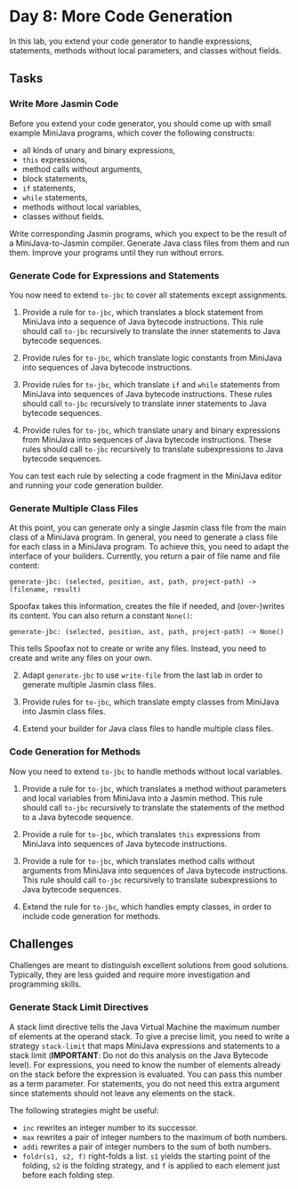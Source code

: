 # Day 8: More Code Generation

In this lab, you extend your code generator to handle expressions, statements, methods without local parameters, and classes without fields.

## Tasks

### Write More Jasmin Code

Before you extend your code generator, you should come up with small example MiniJava programs, which cover the following constructs:

* all kinds of unary and binary expressions,
* `this` expressions,
* method calls without arguments,
* block statements, 
* `if` statements,
* `while` statements,
* methods without local variables,
* classes without fields.

Write corresponding Jasmin programs, which you expect to be the result of a MiniJava-to-Jasmin compiler. Generate Java class files from them and run them. Improve your programs until they run without errors.

### Generate Code for Expressions and Statements

You now need to extend `to-jbc` to cover all statements except assignments. 

1. Provide a rule for `to-jbc`, which translates a block statement from MiniJava into a sequence of Java bytecode instructions. This rule should call `to-jbc` recursively to translate the inner statements to Java bytecode sequences. 

2. Provide rules for `to-jbc`, which translate logic constants from MiniJava into sequences of Java bytecode instructions. 

3. Provide rules for `to-jbc`, which translate `if` and `while` statements from MiniJava into sequences of Java bytecode instructions. These rules should call `to-jbc` recursively to translate inner statements to Java bytecode sequences.

4. Provide rules for `to-jbc`, which translate unary and binary expressions from MiniJava into sequences of Java bytecode instructions. These rules should call `to-jbc` recursively to translate subexpressions to Java bytecode sequences.
 
You can test each rule by selecting a code fragment in the MiniJava editor and running your code generation builder.

### Generate Multiple Class Files

At this point, you can generate only a single Jasmin class file from the main class of a MiniJava program. In general, you need to generate a class file for each class in a MiniJava program. To achieve this, you need to adapt the interface of your builders. Currently, you return a pair of file name and file content:

    generate-jbc: (selected, position, ast, path, project-path) ->(filename, result)

Spoofax takes this information, creates the file if needed, and (over-)writes its content. You can also return a constant `None()`:

    generate-jbc: (selected, position, ast, path, project-path) -> None()

This tells Spoofax not to create or write any files. Instead, you need to create and write any files on your own.

2. Adapt `generate-jbc` to use `write-file` from the last lab in order to generate multiple Jasmin class files.

3. Provide rules for `to-jbc`, which translate empty classes from MiniJava into Jasmin class files. 

4. Extend your builder for Java class files to handle multiple class files.
 
### Code Generation for Methods

Now you need to extend `to-jbc` to handle methods without local variables.

1. Provide a rule for `to-jbc`, which translates a method without parameters and local variables from MiniJava into a Jasmin method. This rule should call `to-jbc` recursively to translate the statements of the method to a Java bytecode sequence. 

2. Provide a rule for `to-jbc`, which translates `this` expressions from MiniJava into sequences of Java bytecode instructions. 

3. Provide a rule for `to-jbc`, which translates method calls without arguments from MiniJava into sequences of Java bytecode instructions. This rule should call `to-jbc` recursively to translate subexpressions to Java bytecode sequences.

4. Extend the rule for `to-jbc`, which handles empty classes, in order to include code generation for methods.

## Challenges

Challenges are meant to distinguish excellent solutions from good solutions. Typically, they are less guided and require more investigation and programming skills.

### Generate Stack Limit Directives

A stack limit directive tells the Java Virtual Machine the maximum number of elements at the operand stack. To give a precise limit, you need to write a strategy `stack-limit` that maps MiniJava expressions and statements to a stack limit (**IMPORTANT**: Do not do this analysis on the Java Bytecode level). For expressions, you need to know the number of elements already on the stack before the expression is evaluated. You can pass this number as a term parameter. For statements, you do not need this extra argument since statements should not leave any elements on the stack.

The following strategies might be useful:

* `inc`  rewrites an integer number to its successor.
* `max` rewrites a pair of integer numbers to the maximum of both numbers.
* `addi` rewrites a pair of integer numbers to the sum of both numbers.
* `foldr(s1, s2, f)` right-folds a list. `s1` yields the starting point of the folding, `s2` is the folding strategy, and `f` is applied to each element just before each folding step.

